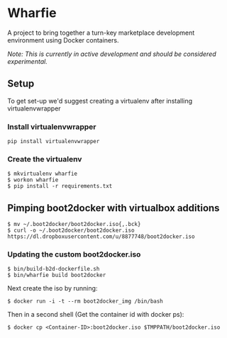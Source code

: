 # Wharfie

A project to bring together a turn-key marketplace development environment using Docker containers.

*Note: This is currently in active development and should be considered experimental.*

## Setup

To get set-up we'd suggest creating a virtualenv after installing virtualenvwrapper

### Install virtualenvwrapper

    pip install virtualenvwrapper

### Create the virtualenv

    $ mkvirtualenv wharfie
    $ workon wharfie
    $ pip install -r requirements.txt


## Pimping boot2docker with virtualbox additions

    $ mv ~/.boot2docker/boot2docker.iso{,.bck}
    $ curl -o ~/.boot2docker/boot2docker.iso https://dl.dropboxusercontent.com/u/8877748/boot2docker.iso

### Updating the custom boot2docker.iso

    $ bin/build-b2d-dockerfile.sh
    $ bin/wharfie build boot2docker

Next create the iso by running:

    $ docker run -i -t --rm boot2docker_img /bin/bash

Then in a second shell (Get the container id with docker ps):

    $ docker cp <Container-ID>:boot2docker.iso $TMPPATH/boot2docker.iso
